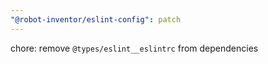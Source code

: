 ```yaml
---
"@robot-inventor/eslint-config": patch
---
```


chore: remove `@types/eslint__eslintrc` from dependencies
